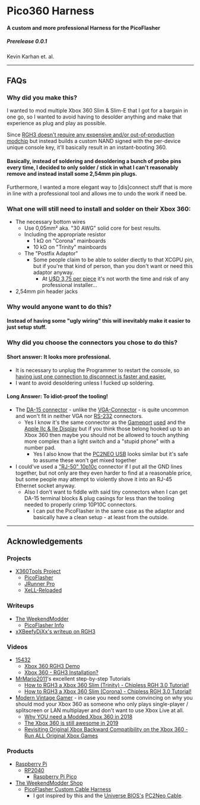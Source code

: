 # Pico360 Harness
#### A custom and more professional Harness for the PicoFlasher
##### Prerelease 0.0.1
Kevin Karhan et. al.

---
## FAQs
### Why did you make this?

I wanted to mod multiple Xbox 360 Slim & Slim-E that I got for a bargain in one go, so I wanted to avoid having to desolder anything and make that experience as plug and play as possible.

Since [RGH3 doesn't require any expensive and/or out-of-production modchip](https://gbatemp.net/threads/reset-glitch-hack-3-rgh3-for-xbox-360-with-instant-boot.606307/) but instead builds a custom NAND signed with the per-device unique console key, it'll basically result in an instant-booting 360.

#### Basically, instead of soldering and desoldering a bunch of probe pins every time, I decided to only solder / stick in what I can't reasonably remove and instead install some 2,54mm pin plugs.

Furthermore, I wanted a more elegant way to [dis]connect stuff that is more in line with a professional tool and allows me to undo the work if need be.

### What one will still need to install and solder on their Xbox 360:
- The necessary bottom wires
  - Use 0,05mm² aka. "30 AWG" solid core for best results.
  - Including the appropriate resistor
    -  1 kΩ on "Corona" mainboards
    - 10 kΩ on "Trinity" mainboards
  - The "Postfix Adaptor"
    - Some people claim to be able to solder diectly to that XCGPU pin, but if you're that kind of person, than you don't want or need this adaptor anyway.
      - At [U$D 3,75 per piece](https://weekendmodder.com/store/index.php?route=product/product&path=60&product_id=148) it's not worth the time and risk of any professional installer...
- 2,54mm pin header jacks

### Why would anyone want to do this?
#### Instead of having some "ugly wiring" this will inevitably make it easier to just setup stuff.

### Why did you choose the connectors you chose to do this?
#### Short answer: It looks more professional.
- It is necessary to unplug the Programmer to restart the console, so [having just one connection to disconnect is faster and easier.](https://youtu.be/hpOlGeCHwro?t=4654)
- I want to avoid desoldering unless I fucked up soldering.
#### Long Answer: To idiot-proof the tooling!
- The [DA-15 connector](https://en.wikipedia.org/wiki/D-subminiature#Description,_nomenclature,_and_variants) - unlike the [VGA-Connector](https://en.wikipedia.org/wiki/VGA_connector) - is quite uncommon and won't fit in neither VGA nor [RS-232](https://en.wikipedia.org/wiki/RS-232#Data_and_control_signals) connectors.
  - Yes I know it's the same connector as the [Gameport](https://en.wikipedia.org/wiki/Game_port) [used](https://en.wikipedia.org/wiki/D-subminiature#DA-15_connectors_2) and the [Apple IIc & IIe Display](https://en.wikipedia.org/wiki/D-subminiature#DA-15_connectors) but if you think those belong hooked up to an Xbox 360 then maybe you should not be allowed to touch anything more complex than a light switch and a "stupid phone" with a number pad.
    - Yes I also know that the [PC2NEO USB](http://unibios.free.fr/pc2neo.html) looks similar but it's safe to assume these won't get mixed together
- I could've used a ["RJ-50" 10p10c](https://en.wikipedia.org/wiki/Modular_connector#10P10C) connector if I put all the GND lines together, but not only are they even harder to find at a reasonable price, but some people may attempt to violently shove it into an RJ-45 Ethernet socket anyway.
  - Also I don't want to fiddle with said tiny connectors when I can get DA-15 terminal blocks & plug casings for less than the tooling needed to properly crimp 10P10C connectors.
    - I can put the PicoFlasher in the same case as the adaptor and basically have a clean setup - at least from the outside.
---
## Acknowledgements
### Projects
- [X360Tools Project](https://github.com/X360Tools)
  - [PicoFlasher](https://github.com/X360Tools/PicoFlasher)
  - [JRunner Pro](https://github.com/X360Tools/J-Runner-Pro)
  - [XeLL-Reloaded](https://github.com/X360Tools/xell-reloaded)
### Writeups
- [The WeekendModder](https://www.weekendmodder.com/index.html)
  - [PicoFlasher Info](https://www.weekendmodder.com/picoflasher.html)
- [xXBeefyDjXx's writeup on RGH3](https://www.se7ensins.com/forums/threads/rgh-3-0-guide-phat-slim-includes-quick-tool.1832979/)
### Videos
- [15432](https://www.youtube.com/@alexs.6892)
  - [Xbox 360 RGH3 Demo](https://www.youtube.com/watch?v=iVYqxLZ_KL0)
  - [Xbox 360 - RGH3 Installation?](https://www.youtube.com/watch?v=21HAn1-zwLg)
- [MrMario2011](https://mistermario.net/)'s excellent step-by-step Tutorials
  - [How to RGH3 a Xbox 360 Slim (Trinity) - Chipless RGH 3.0 Tutorial!](https://www.youtube.com/watch?v=D3DDglRBqfY)
  - [How to RGH3 a Xbox 360 Slim (Corona) - Chipless RGH 3.0 Tutorial!](https://www.youtube.com/watch?v=hpOlGeCHwro)
- [Modern Vintage Gamer](https://www.youtube.com/@ModernVintageGamer) - in case you need some convincing on why you should mod your Xbox 360 as someone who only plays single-player / splitscreen or LAN multiplayer and don't want to use Xbox Live at all.
  - [Why YOU need a Modded Xbox 360 in 2018](https://www.youtube.com/watch?v=8gduINQMxd0)
  - [The Xbox 360 is still awesome in 2019](https://www.youtube.com/watch?v=zFGz4aT1cgo)
  - [Revisiting Original Xbox Backward Compatibility on the Xbox 360 - Run ALL Original Xbox Games](https://www.youtube.com/watch?v=Da_ont-2AG0)
### Products
- [Raspberry Pi](https://www.raspberrypi.com/)
  - [RP2040](https://www.raspberrypi.com/products/rp2040/)
    - [Raspberry Pi Pico](https://www.raspberrypi.com/products/raspberry-pi-pico/)
- [The WeekendModder Shop](https://weekendmodder.com/store/index.php)
  - [PicoFlasher Custom Cable Harness](https://weekendmodder.com/store/index.php?route=product/product&path=60&product_id=274)
    - I got inspired by this and the [Universe BIOS's](http://unibios.free.fr/index.html) [PC2Neo Cable](http://unibios.free.fr/pc2neo.html).

